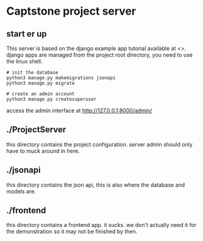 # Captstone project server

## start er up

This server is based on the django example app tutorial available at <>.
django apps are managed from the project root directory, you need to use the linux shell.

```
# init the database
python3 manage.py makemigrations jsonapi
python3 manage.py migrate

# create an admin account
python3 manage.py createsuperuser

```

access the admin interface at <http://127.0.0.1:8000/admin/>

## ./ProjectServer

this directory contains the project configuration.
server admin should only have to muck around in here.

## ./jsonapi

this directory contains the json api, this is also where the database and models are.

## ./frontend

this directory contains a frontend app.
it sucks.
we don't actually need it for the demonstration so it may not be finished by then.
